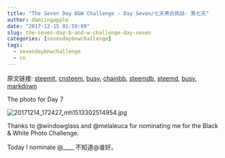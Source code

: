```yaml
---
title: "The Seven Day B&W Challenge - Day Seven/七天黑白挑战- 第七天"
author: dancingapple
date: "2017-12-15 01:59:09"
slug: the-seven-day-b-and-w-challenge-day-seven
categories: [sevendaybnwchallenge]
tags: 
  - sevendaybnwchallenge
  - cn
---
```


原文链接: [steemit](https://steemit.com), [cnsteem](https://cnsteem.com), [busy](https://busy.org), [chainbb](https://chainbb.com), [steemdb](https://steemdb.com), [steemd](https://steemd.com), [busy](https://busy.org), [markdown](https://raw.githubusercontent.com/pzhaonet/steem_dancingapple/master/content/post/the-seven-day-b-and-w-challenge-day-seven.md)

The photo for Day 7

![20171214_172427_mh1513302514954.jpg](https://steemitimages.com/DQmZHFWCPYniDUDHDj3LLVk5rLZbXEtPjZux3id64GLGXQ8/20171214_172427_mh1513302514954.jpg)

Thanks to @windowglass and @melaleuca for nominating me for the Black & White Photo Challenge.

Today I nominate @____
不知道@谁好。
